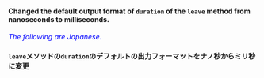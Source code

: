 #### Changed the default output format of ``duration`` of the ``leave`` method from nanoseconds to milliseconds.

<font color="blue">*The following are Japanese.*</font>

#### ``leave``メソッドの``duration``のデフォルトの出力フォーマットをナノ秒からミリ秒に変更
